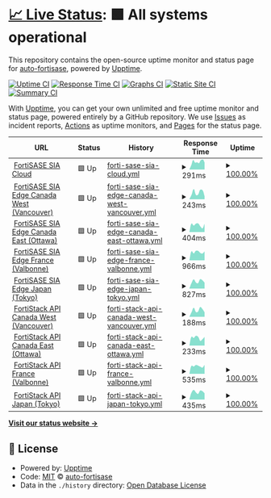 # [📈 Live Status](https://status.fortisase.com/): <!--live status--> **🟩 All systems operational**

This repository contains the open-source uptime monitor and status page for [auto-fortisase](https://auto-fortisase.github.io/uptime), powered by [Upptime](https://github.com/upptime/upptime).

[![Uptime CI](https://github.com/koj-co/upptime/workflows/Uptime%20CI/badge.svg)](https://github.com/koj-co/upptime/actions?query=workflow%3A%22Uptime+CI%22)
[![Response Time CI](https://github.com/koj-co/upptime/workflows/Response%20Time%20CI/badge.svg)](https://github.com/koj-co/upptime/actions?query=workflow%3A%22Response+Time+CI%22)
[![Graphs CI](https://github.com/koj-co/upptime/workflows/Graphs%20CI/badge.svg)](https://github.com/koj-co/upptime/actions?query=workflow%3A%22Graphs+CI%22)
[![Static Site CI](https://github.com/koj-co/upptime/workflows/Static%20Site%20CI/badge.svg)](https://github.com/koj-co/upptime/actions?query=workflow%3A%22Static+Site+CI%22)
[![Summary CI](https://github.com/koj-co/upptime/workflows/Summary%20CI/badge.svg)](https://github.com/koj-co/upptime/actions?query=workflow%3A%22Summary+CI%22)

With [Upptime](https://upptime.js.org), you can get your own unlimited and free uptime monitor and status page, powered entirely by a GitHub repository. We use [Issues](https://github.com/auto-fortisase/uptime/issues) as incident reports, [Actions](https://github.com/auto-fortisase/uptime/actions) as uptime monitors, and [Pages](https://auto-fortisase.github.io/uptime) for the status page.

<!--start: status pages-->
<!-- This summary is generated by Upptime (https://github.com/upptime/upptime) -->
<!-- Do not edit this manually, your changes will be overwritten -->
<!-- prettier-ignore -->
| URL | Status | History | Response Time | Uptime |
| --- | ------ | ------- | ------------- | ------ |
| <img alt="" src="https://favicons.githubusercontent.com/portal.prod.fortisase.com" height="13"> [FortiSASE SIA Cloud](https://portal.prod.fortisase.com/) | 🟩 Up | [forti-sase-sia-cloud.yml](https://github.com/auto-fortisase/upptime/commits/HEAD/history/forti-sase-sia-cloud.yml) | <details><summary><img alt="Response time graph" src="./graphs/forti-sase-sia-cloud/response-time-week.png" height="20"> 291ms</summary><br><a href="https://status.fortisase.com/history/forti-sase-sia-cloud"><img alt="Response time 368" src="https://img.shields.io/endpoint?url=https%3A%2F%2Fraw.githubusercontent.com%2Fauto-fortisase%2Fupptime%2FHEAD%2Fapi%2Fforti-sase-sia-cloud%2Fresponse-time.json"></a><br><a href="https://status.fortisase.com/history/forti-sase-sia-cloud"><img alt="24-hour response time 142" src="https://img.shields.io/endpoint?url=https%3A%2F%2Fraw.githubusercontent.com%2Fauto-fortisase%2Fupptime%2FHEAD%2Fapi%2Fforti-sase-sia-cloud%2Fresponse-time-day.json"></a><br><a href="https://status.fortisase.com/history/forti-sase-sia-cloud"><img alt="7-day response time 291" src="https://img.shields.io/endpoint?url=https%3A%2F%2Fraw.githubusercontent.com%2Fauto-fortisase%2Fupptime%2FHEAD%2Fapi%2Fforti-sase-sia-cloud%2Fresponse-time-week.json"></a><br><a href="https://status.fortisase.com/history/forti-sase-sia-cloud"><img alt="30-day response time 365" src="https://img.shields.io/endpoint?url=https%3A%2F%2Fraw.githubusercontent.com%2Fauto-fortisase%2Fupptime%2FHEAD%2Fapi%2Fforti-sase-sia-cloud%2Fresponse-time-month.json"></a><br><a href="https://status.fortisase.com/history/forti-sase-sia-cloud"><img alt="1-year response time 368" src="https://img.shields.io/endpoint?url=https%3A%2F%2Fraw.githubusercontent.com%2Fauto-fortisase%2Fupptime%2FHEAD%2Fapi%2Fforti-sase-sia-cloud%2Fresponse-time-year.json"></a></details> | <details><summary><a href="https://status.fortisase.com/history/forti-sase-sia-cloud">100.00%</a></summary><a href="https://status.fortisase.com/history/forti-sase-sia-cloud"><img alt="All-time uptime 100.00%" src="https://img.shields.io/endpoint?url=https%3A%2F%2Fraw.githubusercontent.com%2Fauto-fortisase%2Fupptime%2FHEAD%2Fapi%2Fforti-sase-sia-cloud%2Fuptime.json"></a><br><a href="https://status.fortisase.com/history/forti-sase-sia-cloud"><img alt="24-hour uptime 100.00%" src="https://img.shields.io/endpoint?url=https%3A%2F%2Fraw.githubusercontent.com%2Fauto-fortisase%2Fupptime%2FHEAD%2Fapi%2Fforti-sase-sia-cloud%2Fuptime-day.json"></a><br><a href="https://status.fortisase.com/history/forti-sase-sia-cloud"><img alt="7-day uptime 100.00%" src="https://img.shields.io/endpoint?url=https%3A%2F%2Fraw.githubusercontent.com%2Fauto-fortisase%2Fupptime%2FHEAD%2Fapi%2Fforti-sase-sia-cloud%2Fuptime-week.json"></a><br><a href="https://status.fortisase.com/history/forti-sase-sia-cloud"><img alt="30-day uptime 100.00%" src="https://img.shields.io/endpoint?url=https%3A%2F%2Fraw.githubusercontent.com%2Fauto-fortisase%2Fupptime%2FHEAD%2Fapi%2Fforti-sase-sia-cloud%2Fuptime-month.json"></a><br><a href="https://status.fortisase.com/history/forti-sase-sia-cloud"><img alt="1-year uptime 100.00%" src="https://img.shields.io/endpoint?url=https%3A%2F%2Fraw.githubusercontent.com%2Fauto-fortisase%2Fupptime%2FHEAD%2Fapi%2Fforti-sase-sia-cloud%2Fuptime-year.json"></a></details>
| <img alt="" src="https://favicons.githubusercontent.com/mgmt-fos001-region1.prod.fortisase.com" height="13"> [FortiSASE SIA Edge Canada West (Vancouver)](https://mgmt-fos001-region1.prod.fortisase.com:10443/) | 🟩 Up | [forti-sase-sia-edge-canada-west-vancouver.yml](https://github.com/auto-fortisase/upptime/commits/HEAD/history/forti-sase-sia-edge-canada-west-vancouver.yml) | <details><summary><img alt="Response time graph" src="./graphs/forti-sase-sia-edge-canada-west-vancouver/response-time-week.png" height="20"> 243ms</summary><br><a href="https://status.fortisase.com/history/forti-sase-sia-edge-canada-west-vancouver"><img alt="Response time 459" src="https://img.shields.io/endpoint?url=https%3A%2F%2Fraw.githubusercontent.com%2Fauto-fortisase%2Fupptime%2FHEAD%2Fapi%2Fforti-sase-sia-edge-canada-west-vancouver%2Fresponse-time.json"></a><br><a href="https://status.fortisase.com/history/forti-sase-sia-edge-canada-west-vancouver"><img alt="24-hour response time 125" src="https://img.shields.io/endpoint?url=https%3A%2F%2Fraw.githubusercontent.com%2Fauto-fortisase%2Fupptime%2FHEAD%2Fapi%2Fforti-sase-sia-edge-canada-west-vancouver%2Fresponse-time-day.json"></a><br><a href="https://status.fortisase.com/history/forti-sase-sia-edge-canada-west-vancouver"><img alt="7-day response time 243" src="https://img.shields.io/endpoint?url=https%3A%2F%2Fraw.githubusercontent.com%2Fauto-fortisase%2Fupptime%2FHEAD%2Fapi%2Fforti-sase-sia-edge-canada-west-vancouver%2Fresponse-time-week.json"></a><br><a href="https://status.fortisase.com/history/forti-sase-sia-edge-canada-west-vancouver"><img alt="30-day response time 463" src="https://img.shields.io/endpoint?url=https%3A%2F%2Fraw.githubusercontent.com%2Fauto-fortisase%2Fupptime%2FHEAD%2Fapi%2Fforti-sase-sia-edge-canada-west-vancouver%2Fresponse-time-month.json"></a><br><a href="https://status.fortisase.com/history/forti-sase-sia-edge-canada-west-vancouver"><img alt="1-year response time 459" src="https://img.shields.io/endpoint?url=https%3A%2F%2Fraw.githubusercontent.com%2Fauto-fortisase%2Fupptime%2FHEAD%2Fapi%2Fforti-sase-sia-edge-canada-west-vancouver%2Fresponse-time-year.json"></a></details> | <details><summary><a href="https://status.fortisase.com/history/forti-sase-sia-edge-canada-west-vancouver">100.00%</a></summary><a href="https://status.fortisase.com/history/forti-sase-sia-edge-canada-west-vancouver"><img alt="All-time uptime 99.99%" src="https://img.shields.io/endpoint?url=https%3A%2F%2Fraw.githubusercontent.com%2Fauto-fortisase%2Fupptime%2FHEAD%2Fapi%2Fforti-sase-sia-edge-canada-west-vancouver%2Fuptime.json"></a><br><a href="https://status.fortisase.com/history/forti-sase-sia-edge-canada-west-vancouver"><img alt="24-hour uptime 100.00%" src="https://img.shields.io/endpoint?url=https%3A%2F%2Fraw.githubusercontent.com%2Fauto-fortisase%2Fupptime%2FHEAD%2Fapi%2Fforti-sase-sia-edge-canada-west-vancouver%2Fuptime-day.json"></a><br><a href="https://status.fortisase.com/history/forti-sase-sia-edge-canada-west-vancouver"><img alt="7-day uptime 100.00%" src="https://img.shields.io/endpoint?url=https%3A%2F%2Fraw.githubusercontent.com%2Fauto-fortisase%2Fupptime%2FHEAD%2Fapi%2Fforti-sase-sia-edge-canada-west-vancouver%2Fuptime-week.json"></a><br><a href="https://status.fortisase.com/history/forti-sase-sia-edge-canada-west-vancouver"><img alt="30-day uptime 100.00%" src="https://img.shields.io/endpoint?url=https%3A%2F%2Fraw.githubusercontent.com%2Fauto-fortisase%2Fupptime%2FHEAD%2Fapi%2Fforti-sase-sia-edge-canada-west-vancouver%2Fuptime-month.json"></a><br><a href="https://status.fortisase.com/history/forti-sase-sia-edge-canada-west-vancouver"><img alt="1-year uptime 99.99%" src="https://img.shields.io/endpoint?url=https%3A%2F%2Fraw.githubusercontent.com%2Fauto-fortisase%2Fupptime%2FHEAD%2Fapi%2Fforti-sase-sia-edge-canada-west-vancouver%2Fuptime-year.json"></a></details>
| <img alt="" src="https://favicons.githubusercontent.com/mgmt-fos001-region2.prod.fortisase.com" height="13"> [FortiSASE SIA Edge Canada East (Ottawa)](https://mgmt-fos001-region2.prod.fortisase.com:10443/) | 🟩 Up | [forti-sase-sia-edge-canada-east-ottawa.yml](https://github.com/auto-fortisase/upptime/commits/HEAD/history/forti-sase-sia-edge-canada-east-ottawa.yml) | <details><summary><img alt="Response time graph" src="./graphs/forti-sase-sia-edge-canada-east-ottawa/response-time-week.png" height="20"> 404ms</summary><br><a href="https://status.fortisase.com/history/forti-sase-sia-edge-canada-east-ottawa"><img alt="Response time 346" src="https://img.shields.io/endpoint?url=https%3A%2F%2Fraw.githubusercontent.com%2Fauto-fortisase%2Fupptime%2FHEAD%2Fapi%2Fforti-sase-sia-edge-canada-east-ottawa%2Fresponse-time.json"></a><br><a href="https://status.fortisase.com/history/forti-sase-sia-edge-canada-east-ottawa"><img alt="24-hour response time 441" src="https://img.shields.io/endpoint?url=https%3A%2F%2Fraw.githubusercontent.com%2Fauto-fortisase%2Fupptime%2FHEAD%2Fapi%2Fforti-sase-sia-edge-canada-east-ottawa%2Fresponse-time-day.json"></a><br><a href="https://status.fortisase.com/history/forti-sase-sia-edge-canada-east-ottawa"><img alt="7-day response time 404" src="https://img.shields.io/endpoint?url=https%3A%2F%2Fraw.githubusercontent.com%2Fauto-fortisase%2Fupptime%2FHEAD%2Fapi%2Fforti-sase-sia-edge-canada-east-ottawa%2Fresponse-time-week.json"></a><br><a href="https://status.fortisase.com/history/forti-sase-sia-edge-canada-east-ottawa"><img alt="30-day response time 354" src="https://img.shields.io/endpoint?url=https%3A%2F%2Fraw.githubusercontent.com%2Fauto-fortisase%2Fupptime%2FHEAD%2Fapi%2Fforti-sase-sia-edge-canada-east-ottawa%2Fresponse-time-month.json"></a><br><a href="https://status.fortisase.com/history/forti-sase-sia-edge-canada-east-ottawa"><img alt="1-year response time 346" src="https://img.shields.io/endpoint?url=https%3A%2F%2Fraw.githubusercontent.com%2Fauto-fortisase%2Fupptime%2FHEAD%2Fapi%2Fforti-sase-sia-edge-canada-east-ottawa%2Fresponse-time-year.json"></a></details> | <details><summary><a href="https://status.fortisase.com/history/forti-sase-sia-edge-canada-east-ottawa">100.00%</a></summary><a href="https://status.fortisase.com/history/forti-sase-sia-edge-canada-east-ottawa"><img alt="All-time uptime 99.89%" src="https://img.shields.io/endpoint?url=https%3A%2F%2Fraw.githubusercontent.com%2Fauto-fortisase%2Fupptime%2FHEAD%2Fapi%2Fforti-sase-sia-edge-canada-east-ottawa%2Fuptime.json"></a><br><a href="https://status.fortisase.com/history/forti-sase-sia-edge-canada-east-ottawa"><img alt="24-hour uptime 100.00%" src="https://img.shields.io/endpoint?url=https%3A%2F%2Fraw.githubusercontent.com%2Fauto-fortisase%2Fupptime%2FHEAD%2Fapi%2Fforti-sase-sia-edge-canada-east-ottawa%2Fuptime-day.json"></a><br><a href="https://status.fortisase.com/history/forti-sase-sia-edge-canada-east-ottawa"><img alt="7-day uptime 100.00%" src="https://img.shields.io/endpoint?url=https%3A%2F%2Fraw.githubusercontent.com%2Fauto-fortisase%2Fupptime%2FHEAD%2Fapi%2Fforti-sase-sia-edge-canada-east-ottawa%2Fuptime-week.json"></a><br><a href="https://status.fortisase.com/history/forti-sase-sia-edge-canada-east-ottawa"><img alt="30-day uptime 100.00%" src="https://img.shields.io/endpoint?url=https%3A%2F%2Fraw.githubusercontent.com%2Fauto-fortisase%2Fupptime%2FHEAD%2Fapi%2Fforti-sase-sia-edge-canada-east-ottawa%2Fuptime-month.json"></a><br><a href="https://status.fortisase.com/history/forti-sase-sia-edge-canada-east-ottawa"><img alt="1-year uptime 99.89%" src="https://img.shields.io/endpoint?url=https%3A%2F%2Fraw.githubusercontent.com%2Fauto-fortisase%2Fupptime%2FHEAD%2Fapi%2Fforti-sase-sia-edge-canada-east-ottawa%2Fuptime-year.json"></a></details>
| <img alt="" src="https://favicons.githubusercontent.com/mgmt-fos001-region3.prod.fortisase.com" height="13"> [FortiSASE SIA Edge France (Valbonne)](https://mgmt-fos001-region3.prod.fortisase.com:10443/) | 🟩 Up | [forti-sase-sia-edge-france-valbonne.yml](https://github.com/auto-fortisase/upptime/commits/HEAD/history/forti-sase-sia-edge-france-valbonne.yml) | <details><summary><img alt="Response time graph" src="./graphs/forti-sase-sia-edge-france-valbonne/response-time-week.png" height="20"> 966ms</summary><br><a href="https://status.fortisase.com/history/forti-sase-sia-edge-france-valbonne"><img alt="Response time 803" src="https://img.shields.io/endpoint?url=https%3A%2F%2Fraw.githubusercontent.com%2Fauto-fortisase%2Fupptime%2FHEAD%2Fapi%2Fforti-sase-sia-edge-france-valbonne%2Fresponse-time.json"></a><br><a href="https://status.fortisase.com/history/forti-sase-sia-edge-france-valbonne"><img alt="24-hour response time 1036" src="https://img.shields.io/endpoint?url=https%3A%2F%2Fraw.githubusercontent.com%2Fauto-fortisase%2Fupptime%2FHEAD%2Fapi%2Fforti-sase-sia-edge-france-valbonne%2Fresponse-time-day.json"></a><br><a href="https://status.fortisase.com/history/forti-sase-sia-edge-france-valbonne"><img alt="7-day response time 966" src="https://img.shields.io/endpoint?url=https%3A%2F%2Fraw.githubusercontent.com%2Fauto-fortisase%2Fupptime%2FHEAD%2Fapi%2Fforti-sase-sia-edge-france-valbonne%2Fresponse-time-week.json"></a><br><a href="https://status.fortisase.com/history/forti-sase-sia-edge-france-valbonne"><img alt="30-day response time 805" src="https://img.shields.io/endpoint?url=https%3A%2F%2Fraw.githubusercontent.com%2Fauto-fortisase%2Fupptime%2FHEAD%2Fapi%2Fforti-sase-sia-edge-france-valbonne%2Fresponse-time-month.json"></a><br><a href="https://status.fortisase.com/history/forti-sase-sia-edge-france-valbonne"><img alt="1-year response time 803" src="https://img.shields.io/endpoint?url=https%3A%2F%2Fraw.githubusercontent.com%2Fauto-fortisase%2Fupptime%2FHEAD%2Fapi%2Fforti-sase-sia-edge-france-valbonne%2Fresponse-time-year.json"></a></details> | <details><summary><a href="https://status.fortisase.com/history/forti-sase-sia-edge-france-valbonne">100.00%</a></summary><a href="https://status.fortisase.com/history/forti-sase-sia-edge-france-valbonne"><img alt="All-time uptime 100.00%" src="https://img.shields.io/endpoint?url=https%3A%2F%2Fraw.githubusercontent.com%2Fauto-fortisase%2Fupptime%2FHEAD%2Fapi%2Fforti-sase-sia-edge-france-valbonne%2Fuptime.json"></a><br><a href="https://status.fortisase.com/history/forti-sase-sia-edge-france-valbonne"><img alt="24-hour uptime 100.00%" src="https://img.shields.io/endpoint?url=https%3A%2F%2Fraw.githubusercontent.com%2Fauto-fortisase%2Fupptime%2FHEAD%2Fapi%2Fforti-sase-sia-edge-france-valbonne%2Fuptime-day.json"></a><br><a href="https://status.fortisase.com/history/forti-sase-sia-edge-france-valbonne"><img alt="7-day uptime 100.00%" src="https://img.shields.io/endpoint?url=https%3A%2F%2Fraw.githubusercontent.com%2Fauto-fortisase%2Fupptime%2FHEAD%2Fapi%2Fforti-sase-sia-edge-france-valbonne%2Fuptime-week.json"></a><br><a href="https://status.fortisase.com/history/forti-sase-sia-edge-france-valbonne"><img alt="30-day uptime 100.00%" src="https://img.shields.io/endpoint?url=https%3A%2F%2Fraw.githubusercontent.com%2Fauto-fortisase%2Fupptime%2FHEAD%2Fapi%2Fforti-sase-sia-edge-france-valbonne%2Fuptime-month.json"></a><br><a href="https://status.fortisase.com/history/forti-sase-sia-edge-france-valbonne"><img alt="1-year uptime 100.00%" src="https://img.shields.io/endpoint?url=https%3A%2F%2Fraw.githubusercontent.com%2Fauto-fortisase%2Fupptime%2FHEAD%2Fapi%2Fforti-sase-sia-edge-france-valbonne%2Fuptime-year.json"></a></details>
| <img alt="" src="https://favicons.githubusercontent.com/mgmt-fos001-region4.prod.fortisase.com" height="13"> [FortiSASE SIA Edge Japan (Tokyo)](https://mgmt-fos001-region4.prod.fortisase.com:10443/) | 🟩 Up | [forti-sase-sia-edge-japan-tokyo.yml](https://github.com/auto-fortisase/upptime/commits/HEAD/history/forti-sase-sia-edge-japan-tokyo.yml) | <details><summary><img alt="Response time graph" src="./graphs/forti-sase-sia-edge-japan-tokyo/response-time-week.png" height="20"> 827ms</summary><br><a href="https://status.fortisase.com/history/forti-sase-sia-edge-japan-tokyo"><img alt="Response time 973" src="https://img.shields.io/endpoint?url=https%3A%2F%2Fraw.githubusercontent.com%2Fauto-fortisase%2Fupptime%2FHEAD%2Fapi%2Fforti-sase-sia-edge-japan-tokyo%2Fresponse-time.json"></a><br><a href="https://status.fortisase.com/history/forti-sase-sia-edge-japan-tokyo"><img alt="24-hour response time 642" src="https://img.shields.io/endpoint?url=https%3A%2F%2Fraw.githubusercontent.com%2Fauto-fortisase%2Fupptime%2FHEAD%2Fapi%2Fforti-sase-sia-edge-japan-tokyo%2Fresponse-time-day.json"></a><br><a href="https://status.fortisase.com/history/forti-sase-sia-edge-japan-tokyo"><img alt="7-day response time 827" src="https://img.shields.io/endpoint?url=https%3A%2F%2Fraw.githubusercontent.com%2Fauto-fortisase%2Fupptime%2FHEAD%2Fapi%2Fforti-sase-sia-edge-japan-tokyo%2Fresponse-time-week.json"></a><br><a href="https://status.fortisase.com/history/forti-sase-sia-edge-japan-tokyo"><img alt="30-day response time 964" src="https://img.shields.io/endpoint?url=https%3A%2F%2Fraw.githubusercontent.com%2Fauto-fortisase%2Fupptime%2FHEAD%2Fapi%2Fforti-sase-sia-edge-japan-tokyo%2Fresponse-time-month.json"></a><br><a href="https://status.fortisase.com/history/forti-sase-sia-edge-japan-tokyo"><img alt="1-year response time 973" src="https://img.shields.io/endpoint?url=https%3A%2F%2Fraw.githubusercontent.com%2Fauto-fortisase%2Fupptime%2FHEAD%2Fapi%2Fforti-sase-sia-edge-japan-tokyo%2Fresponse-time-year.json"></a></details> | <details><summary><a href="https://status.fortisase.com/history/forti-sase-sia-edge-japan-tokyo">100.00%</a></summary><a href="https://status.fortisase.com/history/forti-sase-sia-edge-japan-tokyo"><img alt="All-time uptime 100.00%" src="https://img.shields.io/endpoint?url=https%3A%2F%2Fraw.githubusercontent.com%2Fauto-fortisase%2Fupptime%2FHEAD%2Fapi%2Fforti-sase-sia-edge-japan-tokyo%2Fuptime.json"></a><br><a href="https://status.fortisase.com/history/forti-sase-sia-edge-japan-tokyo"><img alt="24-hour uptime 100.00%" src="https://img.shields.io/endpoint?url=https%3A%2F%2Fraw.githubusercontent.com%2Fauto-fortisase%2Fupptime%2FHEAD%2Fapi%2Fforti-sase-sia-edge-japan-tokyo%2Fuptime-day.json"></a><br><a href="https://status.fortisase.com/history/forti-sase-sia-edge-japan-tokyo"><img alt="7-day uptime 100.00%" src="https://img.shields.io/endpoint?url=https%3A%2F%2Fraw.githubusercontent.com%2Fauto-fortisase%2Fupptime%2FHEAD%2Fapi%2Fforti-sase-sia-edge-japan-tokyo%2Fuptime-week.json"></a><br><a href="https://status.fortisase.com/history/forti-sase-sia-edge-japan-tokyo"><img alt="30-day uptime 100.00%" src="https://img.shields.io/endpoint?url=https%3A%2F%2Fraw.githubusercontent.com%2Fauto-fortisase%2Fupptime%2FHEAD%2Fapi%2Fforti-sase-sia-edge-japan-tokyo%2Fuptime-month.json"></a><br><a href="https://status.fortisase.com/history/forti-sase-sia-edge-japan-tokyo"><img alt="1-year uptime 100.00%" src="https://img.shields.io/endpoint?url=https%3A%2F%2Fraw.githubusercontent.com%2Fauto-fortisase%2Fupptime%2FHEAD%2Fapi%2Fforti-sase-sia-edge-japan-tokyo%2Fuptime-year.json"></a></details>
| <img alt="" src="https://favicons.githubusercontent.com/fortistackapi-nova-west.fortisase.com" height="13"> [FortiStack API Canada West (Vancouver)](https://fortistackapi-nova-west.fortisase.com:5000/v3) | 🟩 Up | [forti-stack-api-canada-west-vancouver.yml](https://github.com/auto-fortisase/upptime/commits/HEAD/history/forti-stack-api-canada-west-vancouver.yml) | <details><summary><img alt="Response time graph" src="./graphs/forti-stack-api-canada-west-vancouver/response-time-week.png" height="20"> 188ms</summary><br><a href="https://status.fortisase.com/history/forti-stack-api-canada-west-vancouver"><img alt="Response time 394" src="https://img.shields.io/endpoint?url=https%3A%2F%2Fraw.githubusercontent.com%2Fauto-fortisase%2Fupptime%2FHEAD%2Fapi%2Fforti-stack-api-canada-west-vancouver%2Fresponse-time.json"></a><br><a href="https://status.fortisase.com/history/forti-stack-api-canada-west-vancouver"><img alt="24-hour response time 126" src="https://img.shields.io/endpoint?url=https%3A%2F%2Fraw.githubusercontent.com%2Fauto-fortisase%2Fupptime%2FHEAD%2Fapi%2Fforti-stack-api-canada-west-vancouver%2Fresponse-time-day.json"></a><br><a href="https://status.fortisase.com/history/forti-stack-api-canada-west-vancouver"><img alt="7-day response time 188" src="https://img.shields.io/endpoint?url=https%3A%2F%2Fraw.githubusercontent.com%2Fauto-fortisase%2Fupptime%2FHEAD%2Fapi%2Fforti-stack-api-canada-west-vancouver%2Fresponse-time-week.json"></a><br><a href="https://status.fortisase.com/history/forti-stack-api-canada-west-vancouver"><img alt="30-day response time 417" src="https://img.shields.io/endpoint?url=https%3A%2F%2Fraw.githubusercontent.com%2Fauto-fortisase%2Fupptime%2FHEAD%2Fapi%2Fforti-stack-api-canada-west-vancouver%2Fresponse-time-month.json"></a><br><a href="https://status.fortisase.com/history/forti-stack-api-canada-west-vancouver"><img alt="1-year response time 394" src="https://img.shields.io/endpoint?url=https%3A%2F%2Fraw.githubusercontent.com%2Fauto-fortisase%2Fupptime%2FHEAD%2Fapi%2Fforti-stack-api-canada-west-vancouver%2Fresponse-time-year.json"></a></details> | <details><summary><a href="https://status.fortisase.com/history/forti-stack-api-canada-west-vancouver">100.00%</a></summary><a href="https://status.fortisase.com/history/forti-stack-api-canada-west-vancouver"><img alt="All-time uptime 100.00%" src="https://img.shields.io/endpoint?url=https%3A%2F%2Fraw.githubusercontent.com%2Fauto-fortisase%2Fupptime%2FHEAD%2Fapi%2Fforti-stack-api-canada-west-vancouver%2Fuptime.json"></a><br><a href="https://status.fortisase.com/history/forti-stack-api-canada-west-vancouver"><img alt="24-hour uptime 100.00%" src="https://img.shields.io/endpoint?url=https%3A%2F%2Fraw.githubusercontent.com%2Fauto-fortisase%2Fupptime%2FHEAD%2Fapi%2Fforti-stack-api-canada-west-vancouver%2Fuptime-day.json"></a><br><a href="https://status.fortisase.com/history/forti-stack-api-canada-west-vancouver"><img alt="7-day uptime 100.00%" src="https://img.shields.io/endpoint?url=https%3A%2F%2Fraw.githubusercontent.com%2Fauto-fortisase%2Fupptime%2FHEAD%2Fapi%2Fforti-stack-api-canada-west-vancouver%2Fuptime-week.json"></a><br><a href="https://status.fortisase.com/history/forti-stack-api-canada-west-vancouver"><img alt="30-day uptime 100.00%" src="https://img.shields.io/endpoint?url=https%3A%2F%2Fraw.githubusercontent.com%2Fauto-fortisase%2Fupptime%2FHEAD%2Fapi%2Fforti-stack-api-canada-west-vancouver%2Fuptime-month.json"></a><br><a href="https://status.fortisase.com/history/forti-stack-api-canada-west-vancouver"><img alt="1-year uptime 100.00%" src="https://img.shields.io/endpoint?url=https%3A%2F%2Fraw.githubusercontent.com%2Fauto-fortisase%2Fupptime%2FHEAD%2Fapi%2Fforti-stack-api-canada-west-vancouver%2Fuptime-year.json"></a></details>
| <img alt="" src="https://favicons.githubusercontent.com/fortistackapi-nova-east.fortisase.com" height="13"> [FortiStack API Canada East (Ottawa)](https://fortistackapi-nova-east.fortisase.com:5000/v3) | 🟩 Up | [forti-stack-api-canada-east-ottawa.yml](https://github.com/auto-fortisase/upptime/commits/HEAD/history/forti-stack-api-canada-east-ottawa.yml) | <details><summary><img alt="Response time graph" src="./graphs/forti-stack-api-canada-east-ottawa/response-time-week.png" height="20"> 233ms</summary><br><a href="https://status.fortisase.com/history/forti-stack-api-canada-east-ottawa"><img alt="Response time 266" src="https://img.shields.io/endpoint?url=https%3A%2F%2Fraw.githubusercontent.com%2Fauto-fortisase%2Fupptime%2FHEAD%2Fapi%2Fforti-stack-api-canada-east-ottawa%2Fresponse-time.json"></a><br><a href="https://status.fortisase.com/history/forti-stack-api-canada-east-ottawa"><img alt="24-hour response time 294" src="https://img.shields.io/endpoint?url=https%3A%2F%2Fraw.githubusercontent.com%2Fauto-fortisase%2Fupptime%2FHEAD%2Fapi%2Fforti-stack-api-canada-east-ottawa%2Fresponse-time-day.json"></a><br><a href="https://status.fortisase.com/history/forti-stack-api-canada-east-ottawa"><img alt="7-day response time 233" src="https://img.shields.io/endpoint?url=https%3A%2F%2Fraw.githubusercontent.com%2Fauto-fortisase%2Fupptime%2FHEAD%2Fapi%2Fforti-stack-api-canada-east-ottawa%2Fresponse-time-week.json"></a><br><a href="https://status.fortisase.com/history/forti-stack-api-canada-east-ottawa"><img alt="30-day response time 234" src="https://img.shields.io/endpoint?url=https%3A%2F%2Fraw.githubusercontent.com%2Fauto-fortisase%2Fupptime%2FHEAD%2Fapi%2Fforti-stack-api-canada-east-ottawa%2Fresponse-time-month.json"></a><br><a href="https://status.fortisase.com/history/forti-stack-api-canada-east-ottawa"><img alt="1-year response time 266" src="https://img.shields.io/endpoint?url=https%3A%2F%2Fraw.githubusercontent.com%2Fauto-fortisase%2Fupptime%2FHEAD%2Fapi%2Fforti-stack-api-canada-east-ottawa%2Fresponse-time-year.json"></a></details> | <details><summary><a href="https://status.fortisase.com/history/forti-stack-api-canada-east-ottawa">100.00%</a></summary><a href="https://status.fortisase.com/history/forti-stack-api-canada-east-ottawa"><img alt="All-time uptime 97.19%" src="https://img.shields.io/endpoint?url=https%3A%2F%2Fraw.githubusercontent.com%2Fauto-fortisase%2Fupptime%2FHEAD%2Fapi%2Fforti-stack-api-canada-east-ottawa%2Fuptime.json"></a><br><a href="https://status.fortisase.com/history/forti-stack-api-canada-east-ottawa"><img alt="24-hour uptime 100.00%" src="https://img.shields.io/endpoint?url=https%3A%2F%2Fraw.githubusercontent.com%2Fauto-fortisase%2Fupptime%2FHEAD%2Fapi%2Fforti-stack-api-canada-east-ottawa%2Fuptime-day.json"></a><br><a href="https://status.fortisase.com/history/forti-stack-api-canada-east-ottawa"><img alt="7-day uptime 100.00%" src="https://img.shields.io/endpoint?url=https%3A%2F%2Fraw.githubusercontent.com%2Fauto-fortisase%2Fupptime%2FHEAD%2Fapi%2Fforti-stack-api-canada-east-ottawa%2Fuptime-week.json"></a><br><a href="https://status.fortisase.com/history/forti-stack-api-canada-east-ottawa"><img alt="30-day uptime 100.00%" src="https://img.shields.io/endpoint?url=https%3A%2F%2Fraw.githubusercontent.com%2Fauto-fortisase%2Fupptime%2FHEAD%2Fapi%2Fforti-stack-api-canada-east-ottawa%2Fuptime-month.json"></a><br><a href="https://status.fortisase.com/history/forti-stack-api-canada-east-ottawa"><img alt="1-year uptime 97.19%" src="https://img.shields.io/endpoint?url=https%3A%2F%2Fraw.githubusercontent.com%2Fauto-fortisase%2Fupptime%2FHEAD%2Fapi%2Fforti-stack-api-canada-east-ottawa%2Fuptime-year.json"></a></details>
| <img alt="" src="https://favicons.githubusercontent.com/fortistackapi-nova-fr.fortisase.com" height="13"> [FortiStack API France (Valbonne)](https://fortistackapi-nova-fr.fortisase.com:5000/v3) | 🟩 Up | [forti-stack-api-france-valbonne.yml](https://github.com/auto-fortisase/upptime/commits/HEAD/history/forti-stack-api-france-valbonne.yml) | <details><summary><img alt="Response time graph" src="./graphs/forti-stack-api-france-valbonne/response-time-week.png" height="20"> 535ms</summary><br><a href="https://status.fortisase.com/history/forti-stack-api-france-valbonne"><img alt="Response time 459" src="https://img.shields.io/endpoint?url=https%3A%2F%2Fraw.githubusercontent.com%2Fauto-fortisase%2Fupptime%2FHEAD%2Fapi%2Fforti-stack-api-france-valbonne%2Fresponse-time.json"></a><br><a href="https://status.fortisase.com/history/forti-stack-api-france-valbonne"><img alt="24-hour response time 572" src="https://img.shields.io/endpoint?url=https%3A%2F%2Fraw.githubusercontent.com%2Fauto-fortisase%2Fupptime%2FHEAD%2Fapi%2Fforti-stack-api-france-valbonne%2Fresponse-time-day.json"></a><br><a href="https://status.fortisase.com/history/forti-stack-api-france-valbonne"><img alt="7-day response time 535" src="https://img.shields.io/endpoint?url=https%3A%2F%2Fraw.githubusercontent.com%2Fauto-fortisase%2Fupptime%2FHEAD%2Fapi%2Fforti-stack-api-france-valbonne%2Fresponse-time-week.json"></a><br><a href="https://status.fortisase.com/history/forti-stack-api-france-valbonne"><img alt="30-day response time 464" src="https://img.shields.io/endpoint?url=https%3A%2F%2Fraw.githubusercontent.com%2Fauto-fortisase%2Fupptime%2FHEAD%2Fapi%2Fforti-stack-api-france-valbonne%2Fresponse-time-month.json"></a><br><a href="https://status.fortisase.com/history/forti-stack-api-france-valbonne"><img alt="1-year response time 459" src="https://img.shields.io/endpoint?url=https%3A%2F%2Fraw.githubusercontent.com%2Fauto-fortisase%2Fupptime%2FHEAD%2Fapi%2Fforti-stack-api-france-valbonne%2Fresponse-time-year.json"></a></details> | <details><summary><a href="https://status.fortisase.com/history/forti-stack-api-france-valbonne">100.00%</a></summary><a href="https://status.fortisase.com/history/forti-stack-api-france-valbonne"><img alt="All-time uptime 100.00%" src="https://img.shields.io/endpoint?url=https%3A%2F%2Fraw.githubusercontent.com%2Fauto-fortisase%2Fupptime%2FHEAD%2Fapi%2Fforti-stack-api-france-valbonne%2Fuptime.json"></a><br><a href="https://status.fortisase.com/history/forti-stack-api-france-valbonne"><img alt="24-hour uptime 100.00%" src="https://img.shields.io/endpoint?url=https%3A%2F%2Fraw.githubusercontent.com%2Fauto-fortisase%2Fupptime%2FHEAD%2Fapi%2Fforti-stack-api-france-valbonne%2Fuptime-day.json"></a><br><a href="https://status.fortisase.com/history/forti-stack-api-france-valbonne"><img alt="7-day uptime 100.00%" src="https://img.shields.io/endpoint?url=https%3A%2F%2Fraw.githubusercontent.com%2Fauto-fortisase%2Fupptime%2FHEAD%2Fapi%2Fforti-stack-api-france-valbonne%2Fuptime-week.json"></a><br><a href="https://status.fortisase.com/history/forti-stack-api-france-valbonne"><img alt="30-day uptime 100.00%" src="https://img.shields.io/endpoint?url=https%3A%2F%2Fraw.githubusercontent.com%2Fauto-fortisase%2Fupptime%2FHEAD%2Fapi%2Fforti-stack-api-france-valbonne%2Fuptime-month.json"></a><br><a href="https://status.fortisase.com/history/forti-stack-api-france-valbonne"><img alt="1-year uptime 100.00%" src="https://img.shields.io/endpoint?url=https%3A%2F%2Fraw.githubusercontent.com%2Fauto-fortisase%2Fupptime%2FHEAD%2Fapi%2Fforti-stack-api-france-valbonne%2Fuptime-year.json"></a></details>
| <img alt="" src="https://favicons.githubusercontent.com/fortistackapi-nova-jp.fortisase.com" height="13"> [FortiStack API Japan (Tokyo)](https://fortistackapi-nova-jp.fortisase.com:5000/v3) | 🟩 Up | [forti-stack-api-japan-tokyo.yml](https://github.com/auto-fortisase/upptime/commits/HEAD/history/forti-stack-api-japan-tokyo.yml) | <details><summary><img alt="Response time graph" src="./graphs/forti-stack-api-japan-tokyo/response-time-week.png" height="20"> 435ms</summary><br><a href="https://status.fortisase.com/history/forti-stack-api-japan-tokyo"><img alt="Response time 538" src="https://img.shields.io/endpoint?url=https%3A%2F%2Fraw.githubusercontent.com%2Fauto-fortisase%2Fupptime%2FHEAD%2Fapi%2Fforti-stack-api-japan-tokyo%2Fresponse-time.json"></a><br><a href="https://status.fortisase.com/history/forti-stack-api-japan-tokyo"><img alt="24-hour response time 366" src="https://img.shields.io/endpoint?url=https%3A%2F%2Fraw.githubusercontent.com%2Fauto-fortisase%2Fupptime%2FHEAD%2Fapi%2Fforti-stack-api-japan-tokyo%2Fresponse-time-day.json"></a><br><a href="https://status.fortisase.com/history/forti-stack-api-japan-tokyo"><img alt="7-day response time 435" src="https://img.shields.io/endpoint?url=https%3A%2F%2Fraw.githubusercontent.com%2Fauto-fortisase%2Fupptime%2FHEAD%2Fapi%2Fforti-stack-api-japan-tokyo%2Fresponse-time-week.json"></a><br><a href="https://status.fortisase.com/history/forti-stack-api-japan-tokyo"><img alt="30-day response time 527" src="https://img.shields.io/endpoint?url=https%3A%2F%2Fraw.githubusercontent.com%2Fauto-fortisase%2Fupptime%2FHEAD%2Fapi%2Fforti-stack-api-japan-tokyo%2Fresponse-time-month.json"></a><br><a href="https://status.fortisase.com/history/forti-stack-api-japan-tokyo"><img alt="1-year response time 538" src="https://img.shields.io/endpoint?url=https%3A%2F%2Fraw.githubusercontent.com%2Fauto-fortisase%2Fupptime%2FHEAD%2Fapi%2Fforti-stack-api-japan-tokyo%2Fresponse-time-year.json"></a></details> | <details><summary><a href="https://status.fortisase.com/history/forti-stack-api-japan-tokyo">100.00%</a></summary><a href="https://status.fortisase.com/history/forti-stack-api-japan-tokyo"><img alt="All-time uptime 100.00%" src="https://img.shields.io/endpoint?url=https%3A%2F%2Fraw.githubusercontent.com%2Fauto-fortisase%2Fupptime%2FHEAD%2Fapi%2Fforti-stack-api-japan-tokyo%2Fuptime.json"></a><br><a href="https://status.fortisase.com/history/forti-stack-api-japan-tokyo"><img alt="24-hour uptime 100.00%" src="https://img.shields.io/endpoint?url=https%3A%2F%2Fraw.githubusercontent.com%2Fauto-fortisase%2Fupptime%2FHEAD%2Fapi%2Fforti-stack-api-japan-tokyo%2Fuptime-day.json"></a><br><a href="https://status.fortisase.com/history/forti-stack-api-japan-tokyo"><img alt="7-day uptime 100.00%" src="https://img.shields.io/endpoint?url=https%3A%2F%2Fraw.githubusercontent.com%2Fauto-fortisase%2Fupptime%2FHEAD%2Fapi%2Fforti-stack-api-japan-tokyo%2Fuptime-week.json"></a><br><a href="https://status.fortisase.com/history/forti-stack-api-japan-tokyo"><img alt="30-day uptime 100.00%" src="https://img.shields.io/endpoint?url=https%3A%2F%2Fraw.githubusercontent.com%2Fauto-fortisase%2Fupptime%2FHEAD%2Fapi%2Fforti-stack-api-japan-tokyo%2Fuptime-month.json"></a><br><a href="https://status.fortisase.com/history/forti-stack-api-japan-tokyo"><img alt="1-year uptime 100.00%" src="https://img.shields.io/endpoint?url=https%3A%2F%2Fraw.githubusercontent.com%2Fauto-fortisase%2Fupptime%2FHEAD%2Fapi%2Fforti-stack-api-japan-tokyo%2Fuptime-year.json"></a></details>

<!--end: status pages-->

[**Visit our status website →**](https://auto-fortisase.github.io/uptime)

## 📄 License

- Powered by: [Upptime](https://github.com/upptime/upptime)
- Code: [MIT](./LICENSE) © [auto-fortisase](https://auto-fortisase.github.io/uptime)
- Data in the `./history` directory: [Open Database License](https://opendatacommons.org/licenses/odbl/1-0/)
